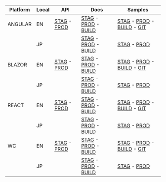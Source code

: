  | Platform    | Local  | API        | Docs | Samples |
 | ----------- | ------ | ---------- | ---- | ------- |
 | ANGULAR <br/> | <span class="tLocal">EN</span> | [STAG](https://staging.infragistics.com/products/ignite-ui-angular/api/docs/typescript/latest/)  - [PROD](https://infragistics.com/products/ignite-ui-angular/api/docs/typescript/latest/)<br/> | [STAG](https://staging.infragistics.com/products/ignite-ui-angular/angular/components/charts/chart-overview)  - [PROD](https://infragistics.com/products/ignite-ui-angular/angular/components/charts/chart-overview)  - [BUILD](http://tfs.infragistics.local:8080/tfs/Engineering/IgInternalApplicationsGit/IgInternalApplicationsGit%20Team/_build/index?context=allDefinitions&path=%5C&definitionId=1812&_a=completed) <br/> | [STAG](https://staging.infragistics.com/angular-demos-dv/samples)  - [PROD](https://infragistics.com/angular-demos-dv/samples)  - [BUILD](http://tfs.infragistics.local:8080/tfs/Engineering/IgInternalApplicationsGit/IgInternalApplicationsGit%20Team/_build/index?context=allDefinitions&path=%5C&definitionId=2430&_a=completed)  - [GIT](https://github.com/IgniteUI/igniteui-angular-examples/tree/vnext)<br/> |
 | <br/> | <span class="tLocal">JP</span> |  | [STAG](https://staging.infragistics.com/products/ignite-ui-angular/angular/components/charts/chart-overview)  - [PROD](https://infragistics.com/products/ignite-ui-angular/angular/components/charts/chart-overview)  - [BUILD](http://tfs.infragistics.local:8080/tfs/Engineering/IgInternalApplicationsGit/IgInternalApplicationsGit%20Team/_build/index?context=allDefinitions&path=%5C&definitionId=1813&_a=completed) <br/> | [STAG](https://staging.infragistics.com/angular-demos-dv/samples)  - [PROD](https://infragistics.com/angular-demos-dv/samples)  |
 | BLAZOR <br/> | <span class="tLocal">EN</span> | [STAG](https://staging.infragistics.com/blazor/docs/api/api/index.html)  - [PROD](https://infragistics.com/blazor/docs/api/api/index.html)<br/> | [STAG](https://staging.infragistics.com/products/ignite-ui-blazor/blazor/components/charts/chart-overview)  - [PROD](https://infragistics.com/products/ignite-ui-blazor/blazor/components/charts/chart-overview)  - [BUILD](http://tfs.infragistics.local:8080/tfs/Engineering/IgInternalApplicationsGit/IgInternalApplicationsGit%20Team/_build/index?context=allDefinitions&path=%5C&definitionId=2130&_a=completed) <br/> | [STAG](https://staging.infragistics.com/blazor-client/)  - [PROD](https://infragistics.com/blazor-client/)  - [BUILD](http://tfs.infragistics.local:8080/tfs/Engineering/IgInternalApplicationsGit/IgInternalApplicationsGit%20Team/_build/index?context=allDefinitions&path=%5C&definitionId=2127&_a=completed)  - [GIT](https://github.com/IgniteUI/igniteui-blazor-examples/tree/vnext)<br/> |
 | <br/> | <span class="tLocal">JP</span> |  | [STAG](https://staging.infragistics.com/products/ignite-ui-blazor/blazor/components/charts/chart-overview)  - [PROD](https://infragistics.com/products/ignite-ui-blazor/blazor/components/charts/chart-overview)  - [BUILD](http://tfs.infragistics.local:8080/tfs/Engineering/IgInternalApplicationsGit/IgInternalApplicationsGit%20Team/_build/index?context=allDefinitions&path=%5C&definitionId=2131&_a=completed) <br/> | [STAG](https://staging.infragistics.com/blazor-client/)  - [PROD](https://infragistics.com/blazor-client/)  |
 | REACT <br/> | <span class="tLocal">EN</span> | [STAG](https://staging.infragistics.com/products/ignite-ui-react/api/docs/typescript/latest/)  - [PROD](https://infragistics.com/products/ignite-ui-react/api/docs/typescript/latest/)<br/> | [STAG](https://staging.infragistics.com/products/ignite-ui-react/react/components/charts/chart-overview)  - [PROD](https://infragistics.com/products/ignite-ui-react/react/components/charts/chart-overview)  - [BUILD](http://tfs.infragistics.local:8080/tfs/Engineering/IgInternalApplicationsGit/IgInternalApplicationsGit%20Team/_build/index?context=allDefinitions&path=%5C&definitionId=1780&_a=completed) <br/> | [STAG](https://staging.infragistics.com/react-demos/samples)  - [PROD](https://infragistics.com/react-demos/samples)  - [BUILD](http://tfs.infragistics.local:8080/tfs/Engineering/IgInternalApplicationsGit/IgInternalApplicationsGit%20Team/_build/index?context=allDefinitions&path=%5C&definitionId=2074&_a=completed)  - [GIT](https://github.com/IgniteUI/igniteui-react-examples/tree/vnext)<br/> |
 | <br/> | <span class="tLocal">JP</span> |  | [STAG](https://staging.infragistics.com/products/ignite-ui-react/react/components/charts/chart-overview)  - [PROD](https://infragistics.com/products/ignite-ui-react/react/components/charts/chart-overview)  - [BUILD](http://tfs.infragistics.local:8080/tfs/Engineering/IgInternalApplicationsGit/IgInternalApplicationsGit%20Team/_build/index?context=allDefinitions&path=%5C&definitionId=1782&_a=completed) <br/> | [STAG](https://staging.infragistics.com/react-demos/samples)  - [PROD](https://infragistics.com/react-demos/samples)  |
 | WC <br/> | <span class="tLocal">EN</span> | [STAG](https://staging.infragistics.com/products/ignite-ui-web-components/api/docs/typescript/latest/)  - [PROD](https://infragistics.com/products/ignite-ui-web-components/api/docs/typescript/latest/)<br/> | [STAG](https://staging.infragistics.com/products/ignite-ui-web-components/web-components/components/charts/chart-overview)  - [PROD](https://infragistics.com/products/ignite-ui-web-components/web-components/components/charts/chart-overview)  - [BUILD](http://tfs.infragistics.local:8080/tfs/Engineering/IgInternalApplicationsGit/IgInternalApplicationsGit%20Team/_build/index?context=allDefinitions&path=%5C&definitionId=1784&_a=completed) <br/> | [STAG](https://staging.infragistics.com/webcomponents-demos/samples/index)  - [PROD](https://infragistics.com/webcomponents-demos/samples/index)  - [BUILD](http://tfs.infragistics.local:8080/tfs/Engineering/IgInternalApplicationsGit/IgInternalApplicationsGit%20Team/_build/index?context=allDefinitions&path=%5C&definitionId=1972&_a=completed)  - [GIT](https://github.com/IgniteUI/igniteui-wc-examples/tree/vnext)<br/> |
 | <br/> | <span class="tLocal">JP</span> |  | [STAG](https://staging.infragistics.com/products/ignite-ui-web-components/web-components/components/charts/chart-overview)  - [PROD](https://infragistics.com/products/ignite-ui-web-components/web-components/components/charts/chart-overview)  - [BUILD](http://tfs.infragistics.local:8080/tfs/Engineering/IgInternalApplicationsGit/IgInternalApplicationsGit%20Team/_build/index?context=allDefinitions&path=%5C&definitionId=1785&_a=completed) <br/> | [STAG](https://staging.infragistics.com/webcomponents-demos/samples/index)  - [PROD](https://infragistics.com/webcomponents-demos/samples/index)  |

